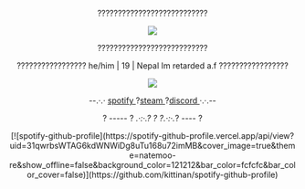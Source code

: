<center>
<p>???????????????????????????</p>

<p><img src="https://i.ibb.co/WsMbxFV/naughty-darling-wallpaper-2560x1080-14.jpg" border="0"> </p>

<p>???????????????????????????</p>

<p>?????????????????
he/him | 19 | Nepal
Im retarded a.f
?????????????????</p>

<img src="https://i.ibb.co/7C6bCCL/Screenshot-2022-11-17-093913.png" border="0">

<p>--.·.· <a href = "https://open.spotify.com/user/31qwrbsWTAG6kdWNWiDg8uTu168u72imMB?si=6de7d0afdda74edc">spotify </a>?<a href = "https://steamcommunity.com/id/succamadica/">steam </a>?<a href = "https://discordapp.com/users/413679054777090049">discord </a> ·.·.--</p>

<p>? ----- ?<em> .·:·.? ? ?.·:·.</em>? ---- ?</p>

<p>[![spotify-github-profile](https://spotify-github-profile.vercel.app/api/view?uid=31qwrbsWTAG6kdWNWiDg8uTu168u72imMB&cover_image=true&theme=natemoo-re&show_offline=false&background_color=121212&bar_color=fcfcfc&bar_color_cover=false)](https://github.com/kittinan/spotify-github-profile)</p>
